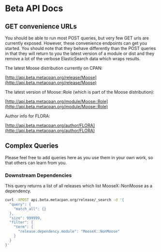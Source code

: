 # Beta API Docs

## GET convenience URLs

You should be able to run most POST queries, but very few GET urls are currently exposed. However, these convenience endpoints can get you started.  You should note that they behave differently than the POST queries in that they will return to you the latest version of a module or dist and they remove a lot of the verbose ElasticSearch data which wraps results.

The latest Moose distribution currently on CPAN:

[http://api.beta.metacpan.org/release/Moose](http://api.beta.metacpan.org/release/Moose)

The latest version of Moose::Role (which is part of the Moose distribution):

[http://api.beta.metacpan.org/module/Moose::Role](http://api.beta.metacpan.org/module/Moose::Role)

Author info for FLORA:

[http://api.beta.metacpan.org/author/FLORA](http://api.beta.metacpan.org/author/FLORA)

## Complex Queries

Please feel free to add queries here as you use them in your own work, so that others can learn from you.

### Downstream Dependencies

This query returns a list of all releases which list MooseX::NonMoose as a
dependency.

```sh
curl -XPOST api.beta.metacpan.org/release/_search -d '{
  "query": {
    "match_all": {}
  },
  "size": 999999,
  "filter": {
    "term": {
      "release.dependency.module": "MooseX::NonMoose"
    }
  }
}'
```
